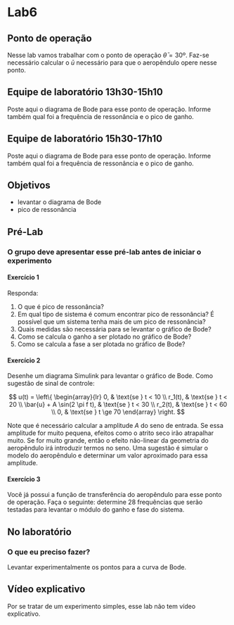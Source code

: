 # Lab6

## Ponto de operação

Nesse lab vamos trabalhar com o ponto de operação $\bar{\theta} = 30$º. Faz-se necessário calcular o $\bar{u}$ necessário para que o aeropêndulo opere nesse ponto.

## Equipe de laboratório 13h30-15h10

Poste aqui o diagrama de Bode para esse ponto de operação. Informe também qual foi a frequência de ressonância e o pico de ganho.

## Equipe de laboratório 15h30-17h10

Poste aqui o diagrama de Bode para esse ponto de operação. Informe também qual foi a frequência de ressonância e o pico de ganho.

## Objetivos

- levantar o diagrama de Bode
- pico de ressonância

## Pré-Lab

### O grupo deve apresentar esse pré-lab antes de iniciar o experimento

#### Exercício 1

Responda:

1. O que é pico de ressonância?
2. Em qual tipo de sistema é comum encontrar pico de ressonância? É possível que um sistema tenha mais de um pico de ressonância?
3. Quais medidas são necessária para se levantar o gráfico de Bode?
4. Como se calcula o ganho a ser plotado no gráfico de Bode?
5. Como se calcula a fase a ser plotada no gráfico de Bode?

#### Exercício 2

Desenhe um diagrama Simulink para levantar o gráfico de Bode. Como sugestão de sinal de controle:

$$
u(t)  =  \left\{
  \begin{array}{lr}
 0, & \text{se } t < 10 \\
 r_1(t), & \text{se } t < 20 \\
 \bar{u} + A \sin(2 \pi f t), & \text{se } t < 30 \\
 r_2(t), & \text{se } t < 60 \\
 0, & \text{se } t \ge  70
  \end{array}
\right.
$$

Note que é necessário calcular a amplitude $A$ do seno de entrada. Se essa amplitude for muito pequena, efeitos como o atrito seco irão atrapalhar muito. Se for muito grande, então o efeito não-linear da geometria do aeropêndulo irá introduzir termos no seno. Uma sugestão é simular o modelo do aeropêndulo e determinar um valor aproximado para essa amplitude.

#### Exercício 3

Você já possui a função de transferência do aeropêndulo para esse ponto de operação. Faça o seguinte: determine 28 frequências que serão testadas para levantar o módulo do ganho e fase do sistema.

## No laboratório

### O que eu preciso fazer?

Levantar experimentalmente os pontos para a curva de Bode.

## Vídeo explicativo

Por se tratar de um experimento simples, esse lab não tem vídeo explicativo.

